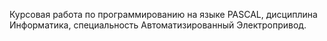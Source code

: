 Курсовая работа по программированию на языке PASCAL, дисциплина Информатика, специальность Автоматизированный Электропривод.
